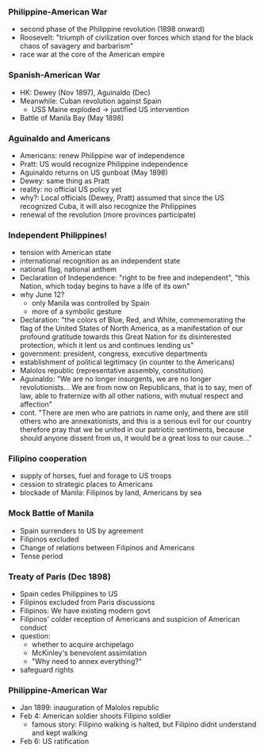### Philippine-American War
- second phase of the Philippine revolution (1898 onward)
- Roosevelt: "triumph of civilization over forces which stand for the black chaos of savagery and barbarism"
- race war at the core of the American empire
### Spanish-American War
- HK: Dewey (Nov 1897), Aguinaldo (Dec)
- Meanwhile: Cuban revolution against Spain
	- USS Maine exploded -> justified US intervention
- Battle of Manila Bay (May 1898)
### Aguinaldo and Americans
- Americans: renew Philippine war of independence
- Pratt: US would recognize Philippine independence
- Aguinaldo returns on US gunboat (May 1898)
- Dewey: same thing as Pratt
- reality: no official US policy yet
- why?: Local officials (Dewey, Pratt) assumed that since the US recognized Cuba, it will also recognize the Philippines
- renewal of the revolution (more provinces participate)
### Independent Philippines!
- tension with American state
- international recognition as an independent state
- national flag, national anthem
- Declaration of Independence: "right to be free and independent", "this Nation, which today begins to have a life of its own"
- why June 12?
	- only Manila was controlled by Spain
	- more of a symbolic gesture
- Declaration: "the colors of Blue, Red, and White, commemorating the flag of the United States of North America, as a manifestation of our profound gratitude towards this Great Nation for its disinterested protection, which it lent us and continues lending us"
- government: president, congress, executive departments
- establishment of political legitimacy (in counter to the Americans)
- Malolos republic (representative assembly, constitution)
- Aguinaldo: "We are no longer insurgents, we are no longer revolutionists... We are from now on Republicans, that is to say, men of law, able to fraternize with all other nations, with mutual respect and affection"
- cont. "There are men who are patriots in name only, and there are still others who are annexationists, and this is a serious evil for our country therefore pray that we be united in our patriotic sentiments, because should anyone dissent from us, it would be a great loss to our cause..."
### Filipino cooperation
- supply of horses, fuel and forage to US troops
- cession to strategic places to Americans
- blockade of Manila: Filipinos by land, Americans by sea
### Mock Battle of Manila
- Spain surrenders to US by agreement
- Filipinos excluded
- Change of relations between Filipinos and Americans
- Tense period
### Treaty of Paris (Dec 1898)
- Spain cedes Philippines to US
- Filipinos excluded from Paris discussions
- Filipinos: We have existing modern govt
- Filipinos' colder reception of Americans and suspicion of American conduct
- question:
	- whether to acquire archipelago
	- McKinley's benevolent assimilation
	- "Why need to annex everything?"
- safeguard rights
### Philippine-American War
- Jan 1899: inauguration of Malolos republic
- Feb 4: American soldier shoots Filipino soldier
	- famous story: Filipino walking is halted, but Filipino didnt understand and kept walking
- Feb 6: US ratification